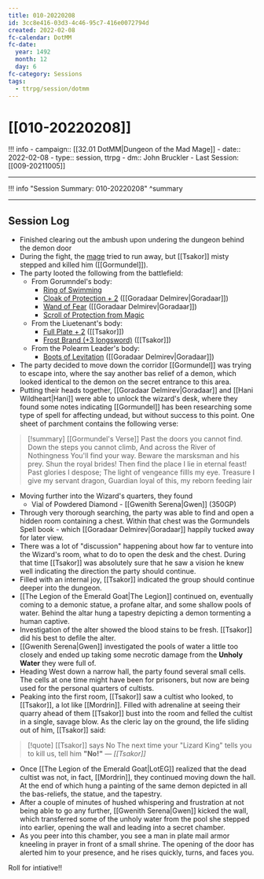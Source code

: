 ```yaml
---
title: 010-20220208
id: 3cc8e416-03d3-4c46-95c7-416e0072794d
created: 2022-02-08
fc-calendar: DotMM
fc-date:
  year: 1492
  month: 12
  day: 6
fc-category: Sessions
tags:
  - ttrpg/session/dotmm
---
```


# [[010-20220208]]

!!! info
    - campaign:: [[32.01 DotMM|Dungeon of the Mad Mage]]
    - date:: 2022-02-08
    - type:: session, ttrpg
    - dm:: John Bruckler
    - Last Session: [[009-20211005]]


---

!!! info "Session Summary: 010-20220208"
    ^summary

---

## Session Log

- Finished clearing out the ambush upon undering the dungeon behind the demon door
- During the fight, the [mage](https://ddb.ac/monsters/mage) tried to run away, but [[Tsakor]] misty stepped and killed him ([[Gormundel]]).
- The party looted the following from the battlefield:
    - From Gorumndel's body:
        - [Ring of Swimming](https://ddb.ac/magic-items/ring-of-swimming)
        - [Cloak of Protection + 2](https://ddb.ac/magic-items/cloak-of-proection) ([[Goradaar Delmirev|Goradaar]])
        - [Wand of Fear](https://ddb.ac/magic-items/wand-of-fear) ([[Goradaar Delmirev|Goradaar]])
        - [Scroll of Protection from Magic](https://www.dndbeyond.com/spells/979740-protection-from-magic)
    - From the Liuetenant's body:
        - [Full Plate + 2](https://ddb.ac/equipment/plate) ([[Tsakor]])
        - [Frost Brand (+3 longsword)](https://ddb.ac/magic-items/frost-brand) ([[Tsakor]])
    - From the Polearm Leader's body:
        - [Boots of Levitation](https://ddb.ac/magic-items/boots-of-levitation) ([[Goradaar Delmirev|Goradaar]])
- The party decided to move down the corridor [[Gormundel]] was trying to escape into, where the say another bas relief of a demon, which looked identical to the demon on the secret entrance to this area.
- Putting their heads together, [[Goradaar Delmirev|Goradaar]] and [[Hani Wildheart|Hani]] were able to unlock the wizard's desk, where they found some notes indicating [[Gormundel]] has been researching some type of spell for affecting undead, but without success to this point. One sheet of parchment contains the following verse:

>[!summary] [[Gormundel's Verse]]
>Past the doors you cannot find.
>Down the steps you cannot climb,
>And across the River of Nothingness
>You'll find your way.
>Beware the marsksman and his prey.
>Shun the royal brides!
>Then find the place I lie in eternal feast!
>Past glories I despose;
>The light of vengeance fillls my eye.
>Treasure I give my servant dragon,
>Guardian loyal of this, my reborn feeding lair

- Moving further into the Wizard's quarters, they found
    - Vial of Powdered Diamond - [[Gwenith Serena|Gwen]] (350GP)
- Through very thorough searching, the party was able to find and open a hidden room containing a chest. Within that chest was the Gormundels Spell book - which [[Goradaar Delmirev|Goradaar]] happily tucked away for later view.
- There was a lot of "discussion" happening about how far to venture into the Wizard's room, what to do to open the desk and the chest. During that time [[Tsakor]] was absolutely sure that he saw a vision he knew well indicating the direction the party should continue.
- Filled with an internal joy, [[Tsakor]] indicated the group should continue deeper into the dungeon.
- [[The Legion of the Emerald Goat|The Legion]] continued on, eventually coming to a demonic statue, a profane altar, and some shallow pools of water. Behind the altar hung a tapestry depicting a demon tormenting a human captive.
- Investigation of the alter showed the blood stains to be fresh. [[Tsakor]] did his best to defile the alter.
- [[Gwenith Serena|Gwen]] investigated the pools of water a little too closely and ended up taking some necrotic damage from the **Unholy Water** they were full of.
- Heading West down a narrow hall, the party found several small cells. The cells at one time might have been for prisoners, but now are being used for the personal quarters of cultists.
- Peaking into the first room, [[Tsakor]] saw a cultist who looked, to [[Tsakor]], a lot like [[Mordrin]]. Filled with adrenaline at seeing their quarry ahead of them [[Tsakor]] bust into the room and felled the cultist in a single, savage blow. As the cleric lay on the ground, the life sliding out of him, [[Tsakor]] said:

>[!quote] [[Tsakor]] says No
>The next time your "Lizard King" tells you to kill us, tell him **"No!"**
><cite>— [[Tsakor]]</cite>

- Once [[The Legion of the Emerald Goat|LotEG]] realized that the dead cultist was not, in fact, [[Mordrin]], they continued moving down the hall. At the end of which hung a painting of the same demon depicted in all the bas-reliefs, the statue, and the tapestry. 
- After a couple of minutes of hushed whispering and frustration at not being able to go any further, [[Gwenith Serena|Gwen]] kicked the wall, which transferred some of the unholy water from the pool she stepped into earlier, opening the wall and leading into a secret chamber.
- As you peer into this chamber, you see a man in plate mail armor kneeling in prayer in front of a small shrine. The opening of the door has alerted him to your presence, and he rises quickly, turns, and faces you.

Roll for intiative!!
